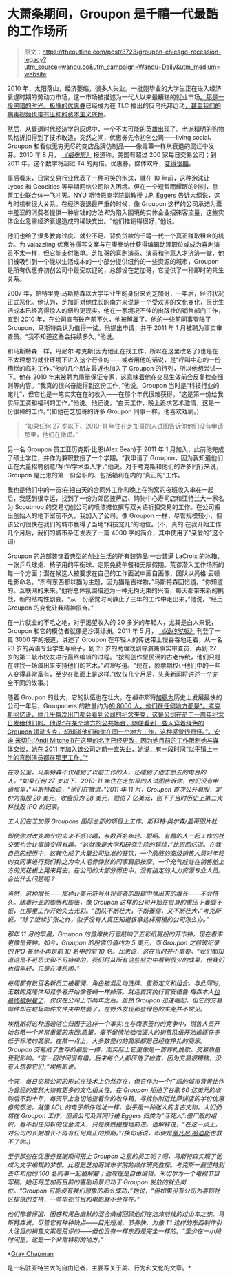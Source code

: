 # 大萧条期间，Groupon 是千禧一代最酷的工作场所

> 原文：<https://theoutline.com/post/3723/groupon-chicago-recession-legacy?utm_source=wanqu.co&utm_campaign=Wanqu+Daily&utm_medium=website>

2010 年，太阳落山，经济萎缩，很多人失业。一批刚毕业的大学生正在进入经济衰退时期的劳动力市场，这一市场被描述为一代人以来最糟糕的就业市场[。那是一段黑暗的时光。极端的](http://www.epi.org/press/class_of_2010_faces_worst_job_market_in_a_generation_says_epi_report/)[优惠券](https://trends.google.com/trends/explore?date=all&q=couponing)已经成为在 TLC 播出的反乌托邦运动[，甚至我们的病毒视频也带有](https://en.wikipedia.org/wiki/Extreme_Couponing)[压抑的资本主义底色](http://knowyourmeme.com/memes/the-rent-is-too-damn-high-jimmy-mcmillan)。

然后，从衰退时代经济学的灰烬中，一个不太可能的英雄出现了。老派精明的购物风格折扣得到了技术改造，突然之间，优惠券先令初创公司——living social、Groupon 和看似无穷无尽的商店品牌仿制品——像毒蕈一样从衰退的腐烂中发芽。2010 年 8 月， [*《福布斯》*](https://www.forbes.com/forbes/2010/0830/entrepreneurs-groupon-facebook-twitter-next-web-phenom.html#20d442e94c2e) 报道称，美国有超过 200 家每日交易公司；到 2011 年，这个数字将超过 T4 的两倍。优惠券，媒体欢呼，[变得很酷](http://business.time.com/2011/06/06/how-the-coupon-lost-its-dorky-penny-pinching-stigma/)。

事后看来，日常交易行业代表了一种可笑的泡沫，就在 10 年前，这种泡沫让 Lycos 和 Geocities 等早期网络公司陷入困境。但在一个短暂而耀眼的时刻，息票工业联合体一飞冲天。NYU 斯特恩商学院副教授 J.P. Eggers 告诉大纲说，这与时机有很大关系。在经济衰退最严重的时候，像 Groupon 这样的公司承诺为囊中羞涩的消费者提供一种省钱的方法*和*为陷入困境的实体企业招徕客流量，这些实体企业急需经济衰退造成的稀缺支出。“他们推销得很好，”他说。

他们也给了很多教育过度、就业不足、背负贷款的千禧一代一个真正赚取租金的机会。为 vajazzling 优惠券撰写文案与在康泰纳仕获得编辑助理职位或成为喜剧演员不太一样，但它能支付账单。芝加哥的喜剧演员、演员和创意人才济济一堂，他们被吸引到一个能以生活成本的一小部分提供纽约的一些资源的城市，Groupon 是所有优惠券初创公司中最受欢迎的，总部设在芝加哥，它提供了一种即时的共生关系。

2007 年，帕特里克·马斯特森以大学毕业生的身份来到芝加哥，一年后，经济状况正式恶化。他认为，芝加哥对他成长的南方来说是一个受欢迎的文化变化，但比生活成本已经高得惊人的纽约更现实。他在一家境况不佳的出版社的销售部门工作，直到 2010 年，在公司宣布破产前不久，他被解雇了。他的一些前同事登陆了 Groupon，马斯特森认为值得一试。他提出申请，并于 2011 年 1 月被聘为事实审查员。“我不知道这些会持续多久，”他说。

和马斯特森一样，丹尼尔·考克斯(因为他正在找工作，所以在这里改名了)也是在不太理想的就业环境下进入这个行业的——或者用他的话说，是“呼叫中心的一份糟糕的临时工作。”他的几个朋友最近也加入了 Groupon 的行列，所以他想尝试一下。他在 2010 年末被聘为质量保证专家，这意味着他在交易生效前会反复检查细则等内容。“我真的很兴奋能得到这份工作，”他说。Groupon 当时是“科技行业的宠儿”，但它也是一笔实实在在的收入——在那个年代很难获得。“这是第一份给我实际工资和福利的工作，”他说。他还说，“白天工作，晚上追求艺术激情，这是一份很棒的工作。”(和他在芝加哥的许多 Groupon 同事一样，他喜欢戏剧。)

> “如果任何 27 岁以下、2010-11 年住在芝加哥的人试图告诉你他们没有申请那里，他们在撒谎。”

另一名 Groupon 员工亚历克斯·比恩(Alex Bean)于 2011 年 1 月加入，此前他完成了硕士学位，并作为兼职教授了一个学期。“我申请了 Groupon，因为我知道他们正在大量招聘创意/写作/学术型人才，”他说。对于考克斯和他们的许多同行来说，Groupon 是比恩的第一份全职的、包括福利在内的“真正的”工作。

我也是他们中的一员:在把白天的合同外工作和晚上在狗窝的夜班收入串在一起后，我感到很幸运，找到了一份为郊区披萨店、购物中心寿司店和亚特兰大一家名为 Scoutmob 的交易初创公司的喷漆摊位撰写双关语折扣交易的工作。在公司搬出创始人的地下室前不久，我加入了公司。像 Groupon 一样，尽管规模较小，但该公司很快在我们的城市赢得了当地“科技宠儿”的地位。(不，真的:在我开始工作几个月后，我们的城市杂志发表了一篇 4000 字的简介，其中使用了“亲爱的”这个词)

Groupon 的总部装饰着典型的创业生活的所有装饰品:一台装满 LaCroix 的冰箱、一张乒乓球桌、椅子用的平衡球、定期免费午餐和无限假期。荒谬潜入工作场所的每一个方面；潜在候选人被要求在自己的工作面试中画自画像，团队以尚格·云顿电影命名。“所有东西都以猫为主题，因为猫是吉祥物，”马斯特森回忆道。“你知道的。互联网的未来。”他将总体氛围描述为一种无拘无束的兴奋，每天都带来新的挑战，新的结构性剧变。“从一份感觉时间静止了三年的工作中走出来，”他说，“经历 Groupon 的变化让我精神振奋。”

在一片就业的不毛之地，对于渴望收入的 20 多岁的年轻人，尤其是白人来说，Groupon 和它的模仿者就像是沙漠绿洲。2011 年 5 月， [*《纽约时报》*](http://www.nytimes.com/2011/05/29/business/29groupon.html?_r=1) 刊登了一篇 3000 字的报道，讲述了 Groupon 在年轻人的传送带上慢吞吞地走着，从一名 23 岁的英语专业学生写稿子，到 25 岁的助理戏剧导演兼事实审查员，再到 27 岁的第二城市校友进行最终编辑的过程。“按照创作型民谣的古老传统，他们只是在寻找一场演出来支持他们的艺术，”*时报*写道。"现在，股票期权让他们中的一些人变得非常富有，至少在账面上是这样."(仅仅几个月后，头条新闻将讲述一个完全不同的故事。)

随着 Groupon 的壮大，它的队伍也在壮大。在*福布斯*将[加冕为](https://www.forbes.com/forbes/2010/0830/entrepreneurs-groupon-facebook-twitter-next-web-phenom.html#6fed69524c2e)历史上发展最快的公司一年后，Grouponers 的数量约为[的 8000 人，他们在任何地方都是*。考克斯回忆说，他几乎每次出门都会看到公司的纪念夹克，这是公司在员工一周年纪念日发给他们的。他说:“在某个地方的公共场合，随便看到一些人穿着绿色的 Groupon 运动夹克，却知道他们和你在同一个地方工作，这种感觉很奇怪。”。安迪·米切尔(Andi Mitchell)在这里的名字已经更改，因为她目前的工作限制她与媒体交谈，她在 2011 年加入该公司之前一直失业，她说，有一段时间“似乎镇上一半的喜剧演员都在那里工作。”*](https://techcrunch.com/2011/06/01/groupon-8000-employees-salesmen/)

*在办公室，马斯特森不仅碰到了以前工作的人，还碰到了他志愿去的电台的人。“如果任何 27 岁以下、2010-11 年住在芝加哥的人试图告诉你，他们没有申请那里，”马斯特森说，“他们在撒谎。”2011 年 11 月，Groupon 首次公开募股，定价为每股 20 美元，收盘价为 28 美元，融资 7 亿美元，创下了当时历史上第二大科技股 IPO 的记录。*

*工人们在芝加哥 Groupons 国际总部的项目上工作。斯科特·奥尔森/盖蒂图片社*

*即使你对改变商业的未来不感兴趣，与数百名年轻、聪明、有趣的人一起工作的社交面也会让事情变得有趣。“这就像是大学和研究生院的延续，”比恩回忆道。在我自己的经历中，这转化成了大量公司批准的狂饮，一个肮脏的高级销售人员对年轻的女同事进行我们称之为令人毛骨悚然的同事肩部按摩，一个充气娃娃在销售舱上方的天花板上晃来晃去，在公司的大部分历史中，没有指定的人力资源专业人员。会出什么问题呢？*

*当然，这种增长——那种让美元符号从投资者的眼球中弹出来的增长——不会持久。随着行业的膨胀和膨胀，像 Groupon 这样的公司开始在自身的重压下萎靡不振，在那里工作开始失去光彩。“团队不断壮大，不断萎缩，又不断壮大，”考克斯说。“除了继续扩张之外，似乎没有人真正知道该拿这样规模的公司怎么办。”*

*那年 11 月的早晨，Groupon 的首席执行官敲响了五彩纸屑般的开市钟，现在看来更像是丧钟。如今，Groupon 的股票价值约为 5 美元，而 Groupon 之前破纪录的 IPO 甚至不再是前 10 名中的前 10 名。比恩说，这在当时并不重要。“我们都知道这是不可思议和不可持续的，我们将从所有这些努力中看到很少的成果，但我们也很年轻，只是在凑热闹。”*

*每周都有数百名新员工被雇佣，角色被混乱地洗牌、重新定义和组合。与此同时，无数的克隆体和竞争者开始像苍蝇一样掉落。就连首席执行官安德鲁·梅森本人[也最终被解雇了](http://allthingsd.com/20130228/groupon-dumps-andrew-mason-as-ceo/)，仅仅在公司上市两年之后。虽然 Groupon 迅速崛起，但它的交易邮件却在垃圾邮件文件夹中枯萎了，在野外发现那些绿色的夹克并不常见。*

*埃格斯将这种迅速消亡归因于这样一个事实:在与商家签约的竞争中，销售人员开始忽略一个非常重要的东西:质量。毫不留情地咄咄逼人的销售队伍开始追逐许多低于标准的商家，在某一点上，大多数签约的商家都是已经在挣扎的商家。Groupon 交易成了生存的最后一搏，而实际上它更像是一首葬礼挽歌。交易质量受到影响。“有一段时间很有趣，后来每个人都厌倦了检查，因为交易很糟糕，没有人想要它们，”埃格斯说。*

*今天，每日交易公司的形式在技术上仍然存在，但它作为一个广阔的城市背景比作为曾经的庞然大物有更多的文化相关性。在 Groupon 拒绝了谷歌 60 亿美元的收购后不到十年，每天早上急切地查看你的收件箱，寻找你附近比萨饼店的半价优惠券的想法，就像 AOL 的电子邮件地址一样，似乎是一种迷人的复古文物。人们仍然在 Groupon 工作，但该公司及其同行被 Eggers 归类为“活死人”:僵尸般的组织，看不到任何新的现金流入，只是跌跌撞撞地前进。他解释说，“在这一点上，对公司的长期增长不再有任何真正的预期。”(换句话说，即使是[蒂凡尼·哈迪斯](https://www.cnn.com/2018/01/15/entertainment/tiffany-haddish-groupon/index.html)也救不了你。)*

*至于那些在优惠券狂潮期间搭上 Groupon 之星的员工呢？嗯，马斯特森实现了他成为文字编辑的梦想。比恩是芝加哥城市学院的媒体研究教授。考克斯一直坚持到去年和他的 100 名同事一起被解雇；他现在是自由编辑。米切尔为一个电视节目写稿。她还将芝加哥目前的喜剧场景归功于 Groupon 发放的就业岗位。“Groupon 可能没有我们想象的那么成功，”她说，“但如果没有公司为喜剧社区提供的支持，一些电视节目和电影就不会存在。”*

*他们带着怀旧、困惑和黑色幽默的混合情绪回顾他们在泡沫前线的过山车之旅。马斯特森说，尽管它有种种缺点——目光短浅，节奏快，为像 T1 这样的东西制作引人注目的销售文案是荒谬的——但也没有一样东西是完全一样的。“至少在一小段时间里，这是一个非常特别的地方。”*

*[Gray Chapman](https://twitter.com/grayhchapman)

是一名驻亚特兰大的自由记者，主要写关于美、行为和文化的文章。*